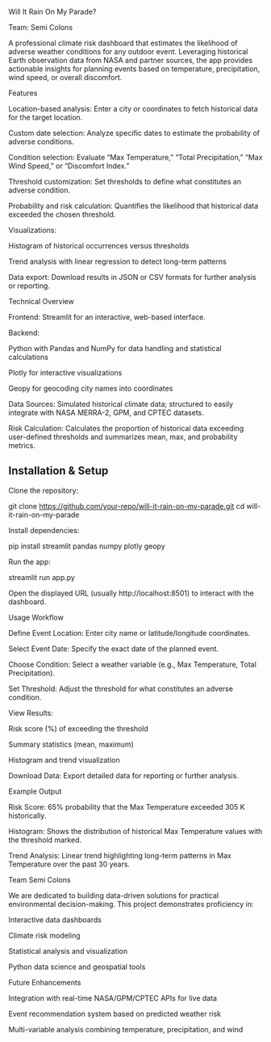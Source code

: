 Will It Rain On My Parade?

Team: Semi Colons

A professional climate risk dashboard that estimates the likelihood of adverse weather conditions for any outdoor event. Leveraging historical Earth observation data from NASA and partner sources, the app provides actionable insights for planning events based on temperature, precipitation, wind speed, or overall discomfort.

 Features

Location-based analysis: Enter a city or coordinates to fetch historical data for the target location.

Custom date selection: Analyze specific dates to estimate the probability of adverse conditions.

Condition selection: Evaluate “Max Temperature,” “Total Precipitation,” “Max Wind Speed,” or “Discomfort Index.”

Threshold customization: Set thresholds to define what constitutes an adverse condition.

Probability and risk calculation: Quantifies the likelihood that historical data exceeded the chosen threshold.

Visualizations:

Histogram of historical occurrences versus thresholds

Trend analysis with linear regression to detect long-term patterns

Data export: Download results in JSON or CSV formats for further analysis or reporting.

Technical Overview

Frontend: Streamlit for an interactive, web-based interface.

Backend:

Python with Pandas and NumPy for data handling and statistical calculations

Plotly for interactive visualizations

Geopy for geocoding city names into coordinates

Data Sources: Simulated historical climate data; structured to easily integrate with NASA MERRA-2, GPM, and CPTEC datasets.

Risk Calculation: Calculates the proportion of historical data exceeding user-defined thresholds and summarizes mean, max, and probability metrics.

<h2>Installation & Setup</h2> 

Clone the repository:

git clone https://github.com/your-repo/will-it-rain-on-my-parade.git
cd will-it-rain-on-my-parade


Install dependencies:

pip install streamlit pandas numpy plotly geopy


Run the app:

streamlit run app.py


Open the displayed URL (usually http://localhost:8501) to interact with the dashboard.

Usage Workflow

Define Event Location: Enter city name or latitude/longitude coordinates.

Select Event Date: Specify the exact date of the planned event.

Choose Condition: Select a weather variable (e.g., Max Temperature, Total Precipitation).

Set Threshold: Adjust the threshold for what constitutes an adverse condition.

View Results:

Risk score (%) of exceeding the threshold

Summary statistics (mean, maximum)

Histogram and trend visualization

Download Data: Export detailed data for reporting or further analysis.

Example Output

Risk Score: 65% probability that the Max Temperature exceeded 305 K historically.

Histogram: Shows the distribution of historical Max Temperature values with the threshold marked.

Trend Analysis: Linear trend highlighting long-term patterns in Max Temperature over the past 30 years.

Team Semi Colons

We are dedicated to building data-driven solutions for practical environmental decision-making. This project demonstrates proficiency in:

Interactive data dashboards

Climate risk modeling

Statistical analysis and visualization

Python data science and geospatial tools

 
 Future Enhancements

Integration with real-time NASA/GPM/CPTEC APIs for live data

Event recommendation system based on predicted weather risk

Multi-variable analysis combining temperature, precipitation, and wind
